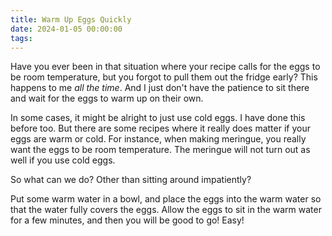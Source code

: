 ```yaml
---
title: Warm Up Eggs Quickly
date: 2024-01-05 00:00:00
tags:
---
```


<div class="post-body">

Have you ever been in that situation where your recipe calls for the eggs to be room temperature, but you forgot to pull them out the fridge early? This happens to me <i>all the time</i>. And I just don't have the patience to sit there and wait for the eggs to warm up on their own. 

In some cases, it might be alright to just use cold eggs. I have done this before too. But there are some recipes where it really does matter if your eggs are warm or cold. For instance, when making meringue, you really want the eggs to be room temperature. The meringue will not turn out as well if you use cold eggs. 

So what can we do? Other than sitting around impatiently? 

Put some warm water in a bowl, and place the eggs into the warm water so that the water fully covers the eggs. Allow the eggs to sit in the warm water for a few minutes, and then you will be good to go! Easy! 

<br>
</div>

<br>
